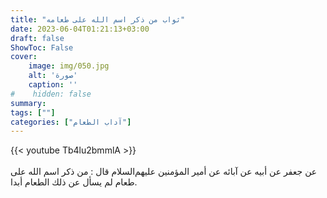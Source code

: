 ```yaml
---
title: "ثواب من ذكر اسم الله على طعامه"
date: 2023-06-04T01:21:13+03:00
draft: false
ShowToc: False
cover:
    image: img/050.jpg
    alt: 'صورة'
    caption: ''
#    hidden: false
summary: 
tags: [""]
categories: ["آداب الطعام"]
---
```

{{< youtube Tb4lu2bmmlA >}}  
 <br>
عن جعفر عن
أبيه عن آبائه عن أمير المؤمنين عليهم‌السلام قال : من ذكر اسم الله
على طعام لم يسأل عن ذلك الطعام أبدا.



